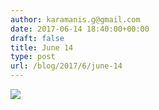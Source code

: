 ```yaml
---
author: karamanis.g@gmail.com
date: 2017-06-14 18:40:00+00:00
draft: false
title: June 14
type: post
url: /blog/2017/6/june-14
---
```


![](https://images.squarespace-cdn.com/content/v1/4f3f61bae4b063b909445965/1497454834846-FX81HRMMNCIR1UO81SNP/ke17ZwdGBToddI8pDm48kJUlZr2Ql5GtSKWrQpjur5t7gQa3H78H3Y0txjaiv_0fDoOvxcdMmMKkDsyUqMSsMWxHk725yiiHCCLfrh8O1z5QPOohDIaIeljMHgDF5CVlOqpeNLcJ80NK65_fV7S1UfNdxJhjhuaNor070w_QAc94zjGLGXCa1tSmDVMXf8RUVhMJRmnnhuU1v2M8fLFyJw/image-asset.jpeg?format=original)

